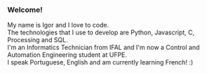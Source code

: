 ### Welcome!
My name is Igor and I love to code.<br />
The technologies that I use to develop are Python, Javascript, C, Processing and SQL.<br />
I'm an Informatics Technician from IFAL and I'm now a Control and Automation Engineering student at UFPE.<br />
I speak Portuguese, English and am currently learning French! :)
